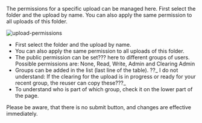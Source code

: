 The permissions for a specific upload can be managed here.
First select the folder and the upload by name.
You can also apply the same permission to all uploads of this folder.

![upload-permissions](https://github.com/fossology/fossology/assets/9692764/16e643a0-f502-4a43-9433-655ea55c8404)
* First select the folder and the upload by name.
* You can also apply the same permission to all uploads of this folder.
* The public permission can be set??? here to different groups of users.
Possible permissions are: None, Read, Write, Admin and Clearing Admin
* Groups can be added in the list (last line of the table). 
??_ I do not understand: If the clearing for the upload is in progress or ready for your recent group, the reuser can copy these???_
* To understand who is part of which group, check it on the lower part of the page.

Please be aware, that there is no submit button, and changes are effective immediately.
